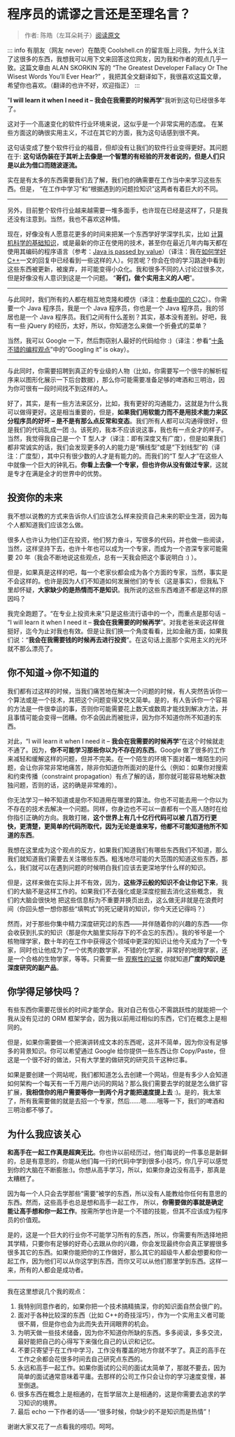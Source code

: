 # 程序员的谎谬之言还是至理名言？

> 作者: 陈皓（左耳朵耗子）[阅读原文](https://coolshell.cn/articles/4235.html)

::: info
有朋友（网友 never）在酷壳 Coolshell.cn 的留言版上问我，为什么关注了这很多的东西，我想我可以用下文来回答这位网友，因为我和作者的观点几乎一致。这篇文章由 ALAN SKORKIN 写的 “The Greatest Developer Fallacy Or The Wisest Words You’ll Ever Hear?” ，我把其全文翻译如下，我很喜欢这篇文章，希望你也喜欢。（翻译的也许不好，欢迎指正）
:::

"**I will learn it when I need it – 我会在我需要的时候再学**"我听到这句已经很多年了。

这对于一个高速变化的软件行业环境来说，这似乎是一个非常实用的态度。 在某些方面这的确很实用主义，不过在其它的方面，我为这句话感到很不爽。

这句话变成了整个软件行业的福音，但却没有让我们的软件行业变得更好。其问题在于: **这句话伪装在于其听上去像是一个智慧的有经验的开发者说的，但是人们只是以此为借口而随波逐流。**

实在是有太多的东西需要我们去了解，我们也的确需要在工作当中来学习这些东西。但是， “在工作中学习”和“根据遇到的问题捡知识”这两者有着巨大的不同。

---

另外，目前整个软件行业越来越需要一堆多面手，也许现在已经是这样了，只是我还没有注意到。当然，我也不喜欢这种情。

现在，好像没有人愿意花更多的时间来把某一个东西学好学深学扎实，比如 [计算机科学的基础知识](https://skorks.com/2010/04/on-the-value-of-fundamentals-in-software-development)，或是最新的你正在使用的技术，甚至你在最近几年内每天都在使用其编码的程序语言（参考：[Java is passed by value](https://blog.tmorris.net/posts/java-is-pass-by-value/)）（译注：我在[如何学好 C++](https://coolshell.cn/articles/4119.html)一文的回复中已经看到一些这样的人）。何苦呢？你会在你的学习路途中看到这些东西被更新，被废弃，并可能变得小众化。我和很多不同的人讨论过很多次，但是好像没有人意识到这是一个问题。 “**哥们，做个实用主义的人吧**”。

---

与此同时，我们所有的人都在相互地克隆和模仿（译注：[参看中国的 C2C](https://coolshell.cn/articles/3820.html)）。你需要一个 Java 程序员，我是一个 Java 程序员，你也是一个 Java 程序员，我的邻居也是一个 Java 程序员。我们之间有什么差别？其实，基本没有差别。好吧，我有一些 jQuery 的经历，太好，所以，你知道怎么来做一个折叠式的菜单？

当然，我可以 Google 一下，然后剽窃别人最好的代码给你 :)（译注：参看“[十条不错的编程观点](https://coolshell.cn/articles/2424.html)”中的”Googling it” is okay）。

---

与此同时，你需要招聘到真正的专业级的人物（比如，你需要写一个很牛的解析程序来以图形化展示一下后台数据），那么你可能需要准备足够的啤酒和三明治，因为你可很有一段时间找不到这样的人。

好了，其实，是有一些方法来区分，比如，我有更好的沟通能力，这就是为什么我可以做得更好。这是相当重要的，但是，**如果我们用软能力而不是用技术能力来区分程序员的好坏 – 是不是有那么点反常和变态**。我们所有人都可以沟通得很好，但是我们的代码乱成一团 :)。该死的，我本不应该说这事，我也有一点全才的样子。当然，我觉得我自己是一个 T 型人才（译注：即有深度又有广度），但是如果我们都非常诚实的话，我们会发现更多的人的能力是“横线型”或是“下划线型”的（译注：广度型），其中只有很少数的人才是有能力的。而我们的“T 型人才”在这些人中就像一个巨大的钟乳石。**你看上去像一个专家，但也许你从没有做过专家**，这就是专才在满是全才的世界中的优势。

## 投资你的未来

我不想以说教的方式来告诉你人们应该怎么样来投资自己未来的职业生涯，因为每个人都知道我们应该怎么做。

很多人也许认为他们正在投资，他们努力奋斗，写很多的代码，并也做一些阅读，当然，这样坚持下去，也许十年也可以成为一个专家，而成为一个咨深专家可能需要 20 年（我会不断地说这些观点，总有一天我会把这个事说明白 :) ）。

但是，如果真是这样的吧，每一个老家伙都会成为各个方面的专家，当然，事实是不会这样的。也许是因为人们不知道如何发展他们的专长（这是事实），但我私下里却怀疑，**大家缺少的是热情而不是知识**。我所说的这些东西难道不都是这样的原因吗？

我完全跑题了。“在专业上投资未来”只是这些流行语中的一个，而重点是那句话 – “I will learn it when I need it – **我会在我需要的时候再学**”。对我老爸来说这样做挺好，迄今为止对我也有效。但是让我们换一个角度看看，比如金融方面，如果我们说：“**我会在我需要钱的时候再去进行投资**”。在这句话上面那个实用主义的光环就不那么漂亮了。

## 你不知道->你不知道的

我们都有过这样的时候，当我们痛苦地在解决一个问题的时候，有人突然告诉你一个算法或是一个技术，其把这个问题变得又快又简单。是的，有人告诉你一个容易的方法是一件很幸运的事，否则你可能需要花上数天或数周才能找到解决方法，并且事情可能会变得一团糟。你不会因此而被批评，因为你不知道你所不知道的东西。

对此，“I will learn it when I need it – **我会在我需要的时候再学**”在这个时候就走不通了。因为，**你不可能学习那些你以为不存在的东西**。Google 做了很多的工作来减轻和缓解这样的问题，但并不完美。在一个陌生的环境下面对着一堆陌生的问题，会让你非常非常地痛苦，除非你知道你所面对的是什么（例如：如果你对搜索和约束传播（constraint propagation）有点了解的话，那你就可能容易地解决数独问题，否则的话，这的确是非常难的）。

你无法学习一种不知道或是你不知道用在哪里的算法。你也不可能去用一个你以为不存在的技术去解决一个问题。同样，你身边也不可以一直都有一个高人随时在给你指引正确的方向。我敢打赌，**这个世界上有几十亿行代码可以被 几百万行更快，更清楚，更简单的代码所取代，因为无论是谁来写，他都不可能知道他所不知道的东西**。

我想在这里成为这个观点的反方，如果我们知道我们有哪些东西我们不知道，那么我们就知道我们需要去关注哪些东西。粗浅地尽可能的大范围的知道这些东西，那么，我们就可以在遇到问题的时候明白我们应该去更深地学什么样的知识。

但是，这样来做在实际上并不有效，因为，**这些浮云般的知识不会让你记下来**，我们的大脑不是这样工作的。如果我们不去强化或是深度挖掘去消化这些概念， 我们的大脑会很快地 把这些信息标为不重要并换页出去，这么做无非就是在浪费时间（你回头想一想你那些“填鸭式”的死记硬背的知识，你今天还记得吗？）

然而，对于那些你集中精力深度研究过的东西——并伴随着你的兴趣的东西——你会收获到扎实的知识（那是你大脑里实际存下的不会忘的东西）。我的爷爷是一个核物理学家，数十年的在工作中获得这个领域中更深的知识让他今天成为了一个专家，同时也让他成为了一个优秀的数学家，不错的化学家，非常好的地理学家，还是一个合格的生物学家，等等。只需要一些 [观察性的证据](https://en.wikipedia.org/wiki/Empirical_evidence) 你就知道**广度的知识是深度研究的副产品**。

## 你学得足够快吗？

有些东西你需要花很长的时间才能学会。我对自己有信心不需跳跃性的就能把一个我从没有见过的 ORM 框架学会，因为我以前用过相似的东西，它们在概念上是相同的。

但是，如果你需要做一个把演讲转成文本的东西呢，这并不简单，因为你没有足够多的背景知识。你可以希望通过 Google 给你提供一些东西让你 Copy/Paste，但这是一个很不好的做法，只有大学里的做研究的研究员干这种烂事。

如果是要创建一个网站呢，我们都知道怎么去创建一个网站，但是有多少人会知道如何架构一个每天有一千万用户访问的网站？那么我们需要去学的就是怎么做扩容扩展，**我相信你的用户需要等你一到两个月才能把速度提上去** :)。是的，我太笨了，所有我需要做的就是去招一个专家，然后……嗯……哦等一下，我们的啤酒和三明治都不够了。

## 为什么我应该关心

**和高手在一起工作真是超爽无比**。你也许以前经历过，他们每说的一件事总是新鲜的，总是有意思的，你能从他们每一行的代码中学到很多小技巧，你几乎可以感觉到你的大脑在不断膨胀:)。你想从高手学习，所以，如果你身边没有高手，那真是太糟糕了。

因为每一个人只会去学那些“需要”被学的东西，所以没有人能教给你任何有意思的东西。然而，这些高手也总是想和高手一起工作， 所以，**你需要做的事就是确定能让高手想和你一起工作**。按需所学也许是一个不错的技能，但其不应该成为程序员的价值观。

是的，这是一个巨大的行业你不可能学习所有的东西，所以，你需要有所选择地把其学精，只要你有足够的好奇心去跟从你的兴趣，你会发现最终你会真正掌握很多很多其它的东西。如果你能把你的工作做好，那么其它的超级牛人都会想要和你一起工作，因为他们可以从你这学到东西，而你又可以从他们那里学到东西。这样一来，所有的人都会是成功者。

---

我在这里想说几个我的观点：

1. 我特别同意作者的，如果你把一个技术搞精搞深，你的知识面自然会很广的。
2. 面对于各种比较深的东西（比如 C++的奇技淫巧），作为一个实用主义者可能很不屑，但是你也会为此而失去开阔眼界的机会。
3. 为明天做一些技术储备，因为你不知道你所缺的东西。多多阅读，多多交流，最好能把自己的心得写下来强化自己的认识和记忆。
4. 不要只寄望于在工作中学习，工作没有覆盖的地方你就不学了。真正的高手在工作之余都会花很多时间去自己研究点东西的。
5. 永远和高手一起工作。如果你面试的公司的面试太简单了，那就不要去，因为简单的面试通常意味着平庸。去那样的公司工作只会让你的学习速度变慢，甚至倒退。
6. 很多东西在概念上是相通的，在哲学层次上是相通的，这是你需要去追求的学习知识的境界。
7. 最后 echo 一下作者的话——“很多时候，你缺少的不是知识而是热情”！

谢谢大家又花了一点看我的唠叨。呵呵。
